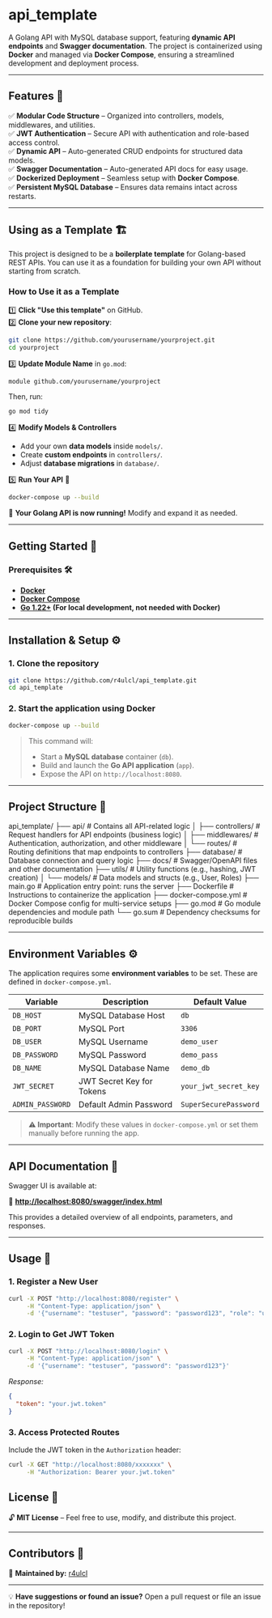 # **api_template**

A Golang API with MySQL database support, featuring **dynamic API endpoints** and **Swagger documentation**. The project is containerized using **Docker** and managed via **Docker Compose**, ensuring a streamlined development and deployment process.

---

## **Features** 🌟

✅ **Modular Code Structure** – Organized into controllers, models, middlewares, and utilities.  
✅ **JWT Authentication** – Secure API with authentication and role-based access control.  
✅ **Dynamic API** – Auto-generated CRUD endpoints for structured data models.  
✅ **Swagger Documentation** – Auto-generated API docs for easy usage.  
✅ **Dockerized Deployment** – Seamless setup with **Docker Compose**.  
✅ **Persistent MySQL Database** – Ensures data remains intact across restarts.  

---

## **Using as a Template** 🏗️

This project is designed to be a **boilerplate template** for Golang-based REST APIs. You can use it as a foundation for building your own API without starting from scratch.

### **How to Use it as a Template**
1️⃣ **Click "Use this template"** on GitHub.  
2️⃣ **Clone your new repository**:  
   ```sh
   git clone https://github.com/yourusername/yourproject.git
   cd yourproject
   ```
3️⃣ **Update Module Name** in `go.mod`:  
   ```sh
   module github.com/yourusername/yourproject
   ```
   Then, run:
   ```sh
   go mod tidy
   ```
4️⃣ **Modify Models & Controllers**  
   - Add your own **data models** inside `models/`.
   - Create **custom endpoints** in `controllers/`.
   - Adjust **database migrations** in `database/`.

5️⃣ **Run Your API** 🚀  
   ```sh
   docker-compose up --build
   ```

🎉 **Your Golang API is now running!** Modify and expand it as needed.

--- 

## **Getting Started** 🏁

### **Prerequisites** 🛠️

- **[Docker](https://www.docker.com/get-started)**
- **[Docker Compose](https://docs.docker.com/compose/install/)**
- **[Go 1.22+](https://go.dev/doc/install) (For local development, not needed with Docker)**

---

## **Installation & Setup** ⚙️

### **1. Clone the repository**
```sh
git clone https://github.com/r4ulcl/api_template.git
cd api_template
```

### **2. Start the application using Docker**
```sh
docker-compose up --build
```

> This command will:
> - Start a **MySQL database** container (`db`).
> - Build and launch the **Go API application** (`app`).
> - Expose the API on `http://localhost:8080`.

---

## **Project Structure** 📂

api_template/
├── api/                        # Contains all API-related logic
│   ├── controllers/            # Request handlers for API endpoints (business logic)
│   ├── middlewares/            # Authentication, authorization, and other middleware
│   └── routes/                 # Routing definitions that map endpoints to controllers
├── database/                   # Database connection and query logic
├── docs/                       # Swagger/OpenAPI files and other documentation
├── utils/                      # Utility functions (e.g., hashing, JWT creation)
│   └── models/                 # Data models and structs (e.g., User, Roles)
├── main.go                     # Application entry point: runs the server
├── Dockerfile                  # Instructions to containerize the application
├── docker-compose.yml          # Docker Compose config for multi-service setups
├── go.mod                      # Go module dependencies and module path
└── go.sum                      # Dependency checksums for reproducible builds


---

## **Environment Variables** ⚙️

The application requires some **environment variables** to be set. These are defined in `docker-compose.yml`.

| Variable      | Description                  | Default Value |
|--------------|-------------------------------|--------------|
| `DB_HOST`    | MySQL Database Host           | `db` |
| `DB_PORT`    | MySQL Port                    | `3306` |
| `DB_USER`    | MySQL Username                | `demo_user` |
| `DB_PASSWORD` | MySQL Password               | `demo_pass` |
| `DB_NAME`    | MySQL Database Name           | `demo_db` |
| `JWT_SECRET` | JWT Secret Key for Tokens     | `your_jwt_secret_key` |
| `ADMIN_PASSWORD` | Default Admin Password    | `SuperSecurePassword` |

> **⚠️ Important**: Modify these values in `docker-compose.yml` or set them manually before running the app.

---

## **API Documentation** 📖

Swagger UI is available at:

📌 **[http://localhost:8080/swagger/index.html](http://localhost:8080/swagger/index.html)**

This provides a detailed overview of all endpoints, parameters, and responses.

---

## **Usage** 🚀

### **1. Register a New User**
```sh
curl -X POST "http://localhost:8080/register" \
     -H "Content-Type: application/json" \
     -d '{"username": "testuser", "password": "password123", "role": "user"}'
```

### **2. Login to Get JWT Token**
```sh
curl -X POST "http://localhost:8080/login" \
     -H "Content-Type: application/json" \
     -d '{"username": "testuser", "password": "password123"}'
```
_Response:_
```json
{
  "token": "your.jwt.token"
}
```

### **3. Access Protected Routes**
Include the JWT token in the `Authorization` header:
```sh
curl -X GET "http://localhost:8080/xxxxxxx" \
     -H "Authorization: Bearer your.jwt.token"
```


## **License** 📜

🔓 **MIT License** – Feel free to use, modify, and distribute this project.

---

## **Contributors** 🤝

🚀 **Maintained by:** [r4ulcl](https://github.com/r4ulcl)

---

💡 **Have suggestions or found an issue?** Open a pull request or file an issue in the repository!
